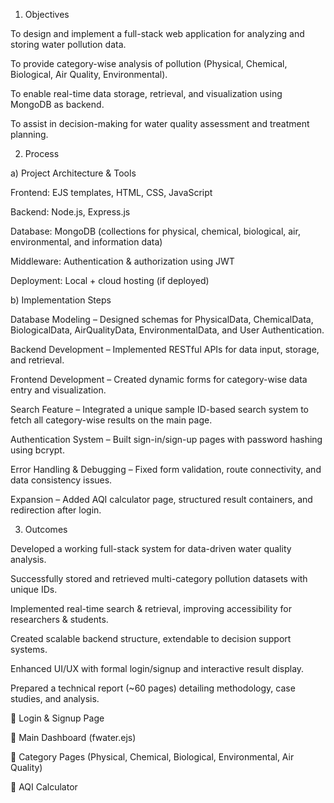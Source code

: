 1. Objectives

To design and implement a full-stack web application for analyzing and storing water pollution data.

To provide category-wise analysis of pollution (Physical, Chemical, Biological, Air Quality, Environmental).

To enable real-time data storage, retrieval, and visualization using MongoDB as backend.

To assist in decision-making for water quality assessment and treatment planning.

2. Process

a) Project Architecture & Tools

Frontend: EJS templates, HTML, CSS, JavaScript

Backend: Node.js, Express.js

Database: MongoDB (collections for physical, chemical, biological, air, environmental, and information data)

Middleware: Authentication & authorization using JWT

Deployment: Local + cloud hosting (if deployed)

b) Implementation Steps

Database Modeling – Designed schemas for PhysicalData, ChemicalData, BiologicalData, AirQualityData, EnvironmentalData, and User Authentication.

Backend Development – Implemented RESTful APIs for data input, storage, and retrieval.

Frontend Development – Created dynamic forms for category-wise data entry and visualization.

Search Feature – Integrated a unique sample ID-based search system to fetch all category-wise results on the main page.

Authentication System – Built sign-in/sign-up pages with password hashing using bcrypt.

Error Handling & Debugging – Fixed form validation, route connectivity, and data consistency issues.

Expansion – Added AQI calculator page, structured result containers, and redirection after login.

3. Outcomes

Developed a working full-stack system for data-driven water quality analysis.

Successfully stored and retrieved multi-category pollution datasets with unique IDs.

Implemented real-time search & retrieval, improving accessibility for researchers & students.

Created scalable backend structure, extendable to decision support systems.

Enhanced UI/UX with formal login/signup and interactive result display.

Prepared a technical report (~60 pages) detailing methodology, case studies, and analysis.



🔹 Login & Signup Page

🔹 Main Dashboard (fwater.ejs)

🔹 Category Pages (Physical, Chemical, Biological, Environmental, Air Quality)

🔹 AQI Calculator

